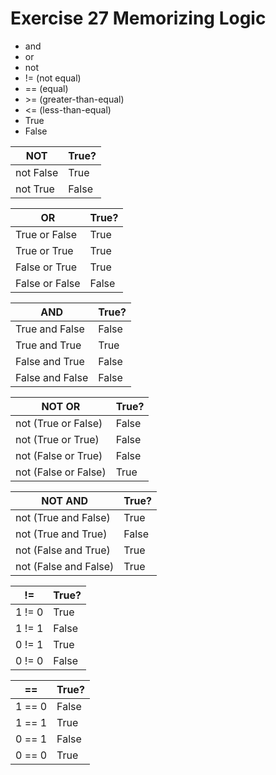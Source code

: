 # Exercise 27 Memorizing Logic

- and
- or
- not
- != (not equal)
- == (equal)
- \>= (greater-than-equal)
- <= (less-than-equal)
- True
- False

| NOT       | True? |
| --------- | ----- |
| not False | True  |
| not True  | False |

| OR             | True? |
| -------------- | ----- |
| True or False  | True  |
| True or True   | True  |
| False or True  | True  |
| False or False | False |

| AND             | True? |
| --------------- | ----- |
| True and False  | False |
| True and True   | True  |
| False and True  | False |
| False and False | False |

| NOT OR               | True? |
| -------------------- | ----- |
| not (True or False)  | False |
| not (True or True)   | False |
| not (False or True)  | False |
| not (False or False) | True  |

| NOT AND               | True? |
| --------------------- | ----- |
| not (True and False)  | True  |
| not (True and True)   | False |
| not (False and True)  | True  |
| not (False and False) | True  |

| !=     | True? |
| ------ | ----- |
| 1 != 0 | True  |
| 1 != 1 | False |
| 0 != 1 | True  |
| 0 != 0 | False |

| ==     | True? |
| ------ | ----- |
| 1 == 0 | False |
| 1 == 1 | True  |
| 0 == 1 | False |
| 0 == 0 | True  |